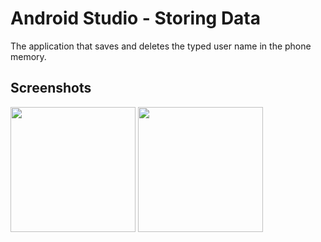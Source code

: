 # Android Studio - Storing Data
The application that saves and deletes the typed user name in the phone memory.
## Screenshots
<img src = "app/src/main/res/drawable/ss1.png" width = "200"> <img src = "app/src/main/res/drawable/ss2.png" width = "200">
